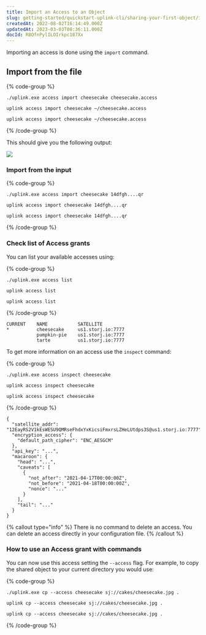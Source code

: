 ```yaml
---
title: Import an Access to an Object
slug: getting-started/quickstart-uplink-cli/sharing-your-first-object/import-access
createdAt: 2022-08-02T16:14:49.000Z
updatedAt: 2023-03-03T08:36:11.000Z
docId: R8OfnPylILOIrkpc187Xx
---
```


Importing an access is done using the `import` command.

## Import from the file

{% code-group %}
```windows
./uplink.exe access import cheesecake cheesecake.access
```

```macos
uplink access import cheesecake ~/cheesecake.access
```

```linux
uplink access import cheesecake ~/cheesecake.access
```
{% /code-group %}

This should give you the following output:

![](https://archbee-image-uploads.s3.amazonaws.com/kv3plx2xmXcUGcVl4Lttj/LnvFyNM5SGNgYhluYziqI_access-import.png)

### Import from the input

{% code-group %}
```windows
./uplink.exe access import cheesecake 14dfgh....qr
```

```macos
uplink access import cheesecake 14dfgh....qr
```

```linux
uplink access import cheesecake 14dfgh....qr
```
{% /code-group %}

### Check list of Access grants

You can list your available accesses using:

{% code-group %}
```windows
./uplink.exe access list
```

```macos
uplink access list
```

```linux
uplink access list
```
{% /code-group %}

```Text
CURRENT    NAME           SATELLITE
*          cheesecake     us1.storj.io:7777
           pumpkin-pie    us1.storj.io:7777
           tarte          us1.storj.io:7777
```

To get more information on an access use the `inspect` command:

{% code-group %}
```windows
./uplink.exe access inspect cheesecake
```

```macos
uplink access inspect cheesecake
```

```linux
uplink access inspect cheesecake
```
{% /code-group %}

```Text
{
  "satellite_addr": "12EayRS2V1kEsWESU9QMRseFhdxYxKicsiFmxrsLZHeLUtdps3S@us1.storj.io:7777",
  "encryption_access": {
    "default_path_cipher": "ENC_AESGCM"
  },
  "api_key": "...",
  "macaroon": {
    "head": "...",
    "caveats": [
      {
        "not_after": "2021-04-17T00:00:00Z",
        "not_before": "2021-04-18T00:00:00Z",
        "nonce": "..."
      }
    ],
    "tail": "..."
  }
}
```

{% callout type="info"  %} 
There is no command to delete an access. You can delete an access directly in your configuration file.
{% /callout %}

### How to use an Access grant with commands

You can now use this access setting the `--access` flag. For example, to copy the shared object to your current directory you would use:

{% code-group %}
```windows
./uplink.exe cp --access cheesecake sj://cakes/cheesecake.jpg .
```

```macos
uplink cp --access cheesecake sj://cakes/cheesecake.jpg .
```

```linux
uplink cp --access cheesecake sj://cakes/cheesecake.jpg .
```
{% /code-group %}

